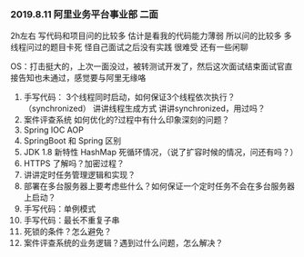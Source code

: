 ### 2019.8.11 阿里业务平台事业部 二面

2h左右 写代码和项目问的比较多  估计是看我的代码能力薄弱 所以问的比较多 多线程问过的题目卡死 怪自己面试之后没有实践 很难受  还有一些闲聊

OS：打击挺大的，上次一面没过，被转测试开发了，然后这次面试结束面试官直接告知也未通过，感觉要与阿里无缘咯

1. 手写代码： 3个线程同时启动，如何保证3个线程依次执行？（synchronized）
    讲讲线程生成方式
    讲讲synchronized，用过吗？
2. 案件评查系统 如何优化的?过程中有什么印象深刻的问题？
3. Spring IOC AOP
4. SpringBoot 和 Spring 区别
5. JDK 1.8 新特性 HashMap 死循环情况，（说了扩容时候的情况，问还有吗？）
6. HTTPS 了解吗？加密过程？
7. 讲讲定时任务管理逻辑和实现？
8. 部署在多台服务器上要考虑些什么？如何保证一个定时任务不会在多台服务器上启动？
9. 手写代码：单例模式
10. 手写代码：最长不重复子串
11. 死锁的条件？怎么避免？
12. 案件评查系统的业务逻辑？遇到过什么问题，怎么解决？